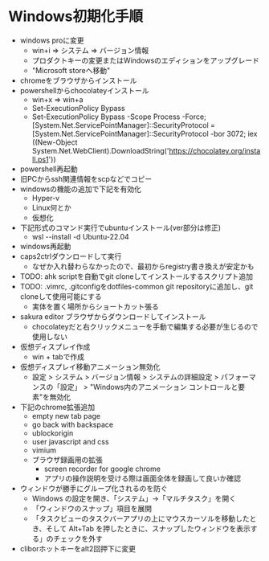 # Windows初期化手順

- windows proに変更
  - win+i => システム => バージョン情報
  - プロダクトキーの変更またはWindowsのエディションをアップグレード
  - "Microsoft storeへ移動"
- chromeをブラウザからインストール
- powershellからchocolateyインストール
  - win+x => win+a
  - Set-ExecutionPolicy Bypass
  - Set-ExecutionPolicy Bypass -Scope Process -Force; [System.Net.ServicePointManager]::SecurityProtocol = [System.Net.ServicePointManager]::SecurityProtocol -bor 3072; iex ((New-Object System.Net.WebClient).DownloadString('https://chocolatey.org/install.ps1'))
- powershell再起動
- 旧PCからssh関連情報をscpなどでコピー
- windowsの機能の追加で下記を有効化
  - Hyper-v
  - Linux何とか
  - 仮想化
- 下記形式のコマンド実行でubuntuインストール(ver部分は修正)
  - wsl --install -d Ubuntu-22.04
- windows再起動
- caps2ctrlダウンロードして実行
  - なぜか入れ替わらなかったので、最初からregistry書き換えが安定かも
- TODO: ahk scriptを自動でgit cloneしてインストールするスクリプト追加
- TODO: .vimrc, .gitconfigをdotfiles-common git repositoryに追加し、git cloneして使用可能にする
  - 実体を置く場所からショートカット張る
- sakura editor ブラウザからダウンロードしてインストール
  - chocolateyだと右クリックメニューを手動で編集する必要が生じるので使用しない
- 仮想ディスプレイ作成
  - win + tabで作成
- 仮想ディスプレイ移動アニメーション無効化
  - 設定 > システム > バージョン情報 > システムの詳細設定 > パフォーマンスの「設定」 > "Windows内のアニメーション コントロールと要素"を無効化
- 下記のchrome拡張追加
  - empty new tab page
  - go back with backspace
  - ublockorigin
  - user javascript and css
  - vimium
  - ブラウザ録画用の拡張
    - screen recorder for google chrome
    - アプリの操作説明を受ける際は画面全体を録画して良いか確認
- ウィンドウが勝手にグループ化されるのを防ぐ
  - Windows の設定を開き、「システム」→「マルチタスク」を開く
  - 「ウィンドウのスナップ」項目を展開
  - 「タスクビューのタスクバーアプリの上にマウスカーソルを移動したとき、そして Alt+Tab を押したときに、スナップしたウィンドウを表示する」のチェックを外す
- cliborホットキーをalt2回押下に変更
